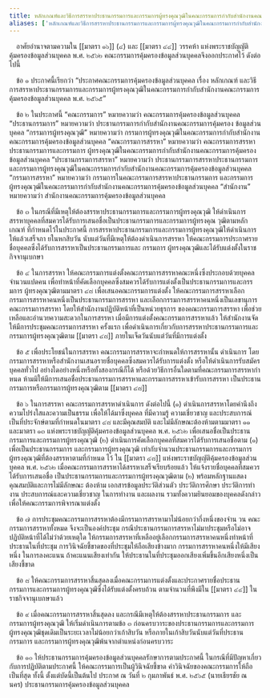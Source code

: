 ```yaml
---
title: หลักเกณฑ์และวิธีการสรรหาประธานกรรมการและกรรมการผู้ทรงคุณวุฒิในคณะกรรมการกํากับสํานักงานคณะกรรมการคุ้มครองข้อมูลส่วนบุคคล พ.ศ. ๒๕๖๕
aliases: ['หลักเกณฑ์และวิธีการสรรหาประธานกรรมการและกรรมการผู้ทรงคุณวุฒิในคณะกรรมการกํากับสํานักงานคณะกรรมการคุ้มครองข้อมูลส่วนบุคคล']
---
```



&emsp;อาศัยอํานาจตามความใน [[มาตรา ๑๖]] (๔) และ [[มาตรา ๔๔]] วรรคห้า
แห่งพระราชบัญญัติ คุ้มครองข้อมูลส่วนบุคคล พ.ศ. ๒๕๖๒
คณะกรรมการคุ้มครองข้อมูลส่วนบุคคลจึงออกประกาศไว้ ดังต่อไปนี้

&emsp;ข้อ ๑ ประกาศนี้เรียกว่า “ประกาศคณะกรรมการคุ้มครองข้อมูลส่วนบุคคล เรื่อง หลักเกณฑ์
และวิธีการสรรหาประธานกรรมการและกรรมการผู้ทรงคุณวุฒิในคณะกรรมการกํากับสํานักงานคณะกรรมการ 
คุ้มครองข้อมูลส่วนบุคคล พ.ศ. ๒๕๖๕”

&emsp;ข้อ ๒ ในประกาศนี้ “คณะกรรมการ” หมายความว่า คณะกรรมการคุ้มครองข้อมูลส่วนบุคคล
“ประธานกรรมการ” หมายความว่า ประธานกรรมการกํากับสํานักงานคณะกรรมการคุ้มครอง ข้อมูลส่วนบุคคล
“กรรมการผู้ทรงคุณวุฒิ” หมายความว่า กรรมการผู้ทรงคุณวุฒิในคณะกรรมการกํากับสํานักงานคณะกรรมการคุ้มครองข้อมูลส่วนบุคคล
“คณะกรรมการสรรหา” หมายความว่า คณะกรรมการสรรหาประธานกรรมการและกรรมการ
ผู้ทรงคุณวุฒิในคณะกรรมการกํากับสํานักงานคณะกรรมการคุ้มครองข้อมูลส่วนบุคคล
“ประธานกรรมการสรรหา” หมายความว่า ประธานกรรมการสรรหาประธานกรรมการ
และกรรมการผู้ทรงคุณวุฒิในคณะกรรมการกํากับสํานักงานคณะกรรมการคุ้มครองข้อมูลส่วนบุคคล
“กรรมการสรรหา” หมายความว่า กรรมการในคณะกรรมการสรรหาประธานกรรมการ
และกรรมการผู้ทรงคุณวุฒิในคณะกรรมการกํากับสํานักงานคณะกรรมการคุ้มครองข้อมูลส่วนบุคคล
“สํานักงาน” หมายความว่า สํานักงานคณะกรรมการคุ้มครองข้อมูลส่วนบุคคล

&emsp;ข้อ ๓ ในกรณีที่มีเหตุให้ต้องสรรหาประธานกรรมการและกรรมการผู้ทรงคุณวุฒิ
ให้ดําเนินการ
สรรหาบุคคลที่สมควรได้รับการเสนอชื่อเป็นประธานกรรมการและกรรมการผู้ทรงคุณ
วุฒิตามหลักเกณฑ์ ที่กําหนดไว้ในประกาศนี้
การสรรหาประธานกรรมการและกรรมการผู้ทรงคุณวุฒิให้ดําเนินการให้แล้วเสร็จภา
ยในหกสิบวัน นับแต่วันที่มีเหตุให้ต้องดําเนินการสรรหา
ให้คณะกรรมการประกาศรายชื่อบุคคลซึ่งได้รับการสรรหาเป็นประธานกรรมการและ
กรรมการ ผู้ทรงคุณวุฒิและได้รับแต่งตั้งในราชกิจจานุเบกษา

&emsp;ข้อ ๔ ในการสรรหา
ให้คณะกรรมการแต่งตั้งคณะกรรมการสรรหาคณะหนึ่งซึ่งประกอบด้วยบุคคล
จํานวนแปดคน
เพื่อทําหน้าที่คัดเลือกบุคคลซึ่งสมควรได้รับการแต่งตั้งเป็นประธานกรรมการและกรร
มการ ผู้ทรงคุณวุฒิตามมาตรา ๔๘ เพื่อเสนอคณะกรรมการแต่งตั้ง
ให้คณะกรรมการสรรหาเลือกกรรมการสรรหาคนหนึ่งเป็นประธานกรรมการสรรหา
และเลือกกรรมการสรรหาคนหนึ่งเป็นเลขานุการคณะกรรมการสรรหา
โดยให้สํานักงานปฏิบัติหน้าที่เป็นหน่วยธุรการ ของคณะกรรมการสรรหา
เพื่อช่วยเหลือและอํานวยความสะดวกในการสรรหา
เมื่อมีการแต่งตั้งคณะกรรมการสรรหาแล้ว
ให้สํานักงานจัดให้มีการประชุมคณะกรรมการสรรหา ครั้งแรก
เพื่อดําเนินการเกี่ยวกับการสรรหาประธานกรรมการและ
กรรมการผู้ทรงคุณวุฒิตาม [[มาตรา ๔๘]] ภายในเจ็ดวันนับแต่วันที่มีการแต่งตั้ง

&emsp;ข้อ ๕ เพื่อประโยชน์ในการสรรหา คณะกรรมการสรรหาจะกําหนดให้การสรรหานั้น
ดําเนินการ โดยกรรมการสรรหาหรือสํานักงานเสนอรายชื่อบุคคลซึ่งสมควรได้รับการแต่งตั้ง
หรือให้ดําเนินการรับสมัคร บุคคลทั่วไป อย่างใดอย่างหนึ่งหรือทั้งสองกรณีก็ได้
หรือด้วยวิธีการอื่นใดตามที่คณะกรรมการสรรหากําหนด
ห้ามมิให้มีการเสนอชื่อประธานกรรมการสรรหาและกรรมการสรรหาเข้ารับการสรรหา
เป็นประธานกรรมการหรือกรรมการผู้ทรงคุณวุฒิตาม [[มาตรา ๔๘]]

&emsp;ข้อ ๖ ในการสรรหา คณะกรรมการสรรหาดําเนินการ ดังต่อไปนี้
(๑) ดําเนินการสรรหาโดยคํานึงถึงความโปร่งใสและความเป็นธรรม
เพื่อให้ได้มาซึ่งบุคคล ที่มีความรู้ ความเชี่ยวชาญ
และประสบการณ์เป็นที่ประจักษ์ตามที่กําหนดในมาตรา ๔๘ และมีคุณสมบัติ
และไม่มีลักษณะต้องห้ามตามมาตรา ๑๑ และมาตรา ๑๓
แห่งพระราชบัญญัติคุ้มครองข้อมูลส่วนบุคคล พ.ศ. ๒๕๖๒
เพื่อเสนอชื่อเป็นประธานกรรมการและกรรมการผู้ทรงคุณวุฒิ
(๒) ดําเนินการคัดเลือกบุคคลที่สมควรได้รับการเสนอชื่อตาม (๑)
เพื่อเป็นประธานกรรมการ และกรรมการผู้ทรงคุณวุฒิ
เท่ากับจํานวนประธานกรรมการและกรรมการผู้ทรงคุณวุฒิที่ต้องสรรหาตามที่กําหนด
ไว้ ใน [[มาตรา ๔๘]] แห่งพระราชบัญญัติคุ้มครองข้อมูลส่วนบุคคล พ.ศ. ๒๕๖๒
เมื่อคณะกรรมการสรรหาได้สรรหาเสร็จเรียบร้อยแล้ว
ให้แจ้งรายชื่อบุคคลที่สมควรได้รับการเสนอชื่อ
เป็นประธานกรรมการและกรรมการผู้ทรงคุณวุฒิตาม (๒)
พร้อมหลักฐานแสดงคุณสมบัติและการไม่มีลักษณะ ต้องห้าม
เอกสารข้อมูลประวัติส่วนตัว ประวัติการศึกษา ประวัติการทํางาน
ประสบการณ์และความเชี่ยวชาญ ในการทํางาน และผลงาน
รวมทั้งความยินยอมของบุคคลดังกล่าว เพื่อให้คณะกรรมการพิจารณาแต่งตั้ง

&emsp;ข้อ ๗ การประชุมคณะกรรมการสรรหาต้องมีกรรมการสรรหามาไม่น้อยกว่ากึ่งหนึ่งของจําน
วน คณะกรรมการสรรหาทั้งหมด จึงจะเป็นองค์ประชุม
กรณีประธานกรรมการสรรหาไม่มาประชุมหรือไม่อาจปฏิบัติหน้าที่ได้ไม่ว่าด้วยเหตุใด
ให้กรรมการสรรหาที่เหลืออยู่เลือกกรรมการสรรหาคนหนึ่งทําหน้าที่ประธานในที่ประชุม
การวินิจฉัยชี้ขาดของที่ประชุมให้ถือเสียงข้างมาก
กรรมการสรรหาคนหนึ่งให้มีเสียงหนึ่ง ในการลงคะแนน ถ้าคะแนนเสียงเท่ากัน
ให้ประธานในที่ประชุมออกเสียงเพิ่มขึ้นอีกเสียงหนึ่งเป็นเสียงชี้ขาด

&emsp;ข้อ ๘ ให้คณะกรรมการสรรหาสิ้นสุดลงเมื่อคณะกรรมการแต่งตั้งและประกาศรายชื่อประธาน
กรรมการและกรรมการผู้ทรงคุณวุฒิซึ่งได้รับแต่งตั้งครบถ้วน
ตามจํานวนที่พึงมีใน [[มาตรา ๔๔]] ในราชกิจจานุเบกษาแล้ว

&emsp;ข้อ ๙ เมื่อคณะกรรมการสรรหาสิ้นสุดลง
และกรณีมีเหตุให้ต้องสรรหาประธานกรรมการ และกรรมการผู้ทรงคุณวุฒิ
ให้เริ่มดําเนินการตามข้อ ๓ ก่อนครบวาระของประธานกรรมการและกรรมการ
ผู้ทรงคุณวุฒิชุดเดิมเป็นระยะเวลาไม่น้อยกว่าเก้าสิบวัน
หรือภายในเก้าสิบวันนับแต่วันที่ประธานกรรมการ
และกรรมการผู้ทรงคุณวุฒิพ้นจากตําแหน่งก่อนครบวาระ

&emsp;ข้อ ๑๐ ให้ประธานกรรมการคุ้มครองข้อมูลส่วนบุคคลรักษาการตามประกาศนี้
ในกรณีที่มีปัญหาเกี่ยวกับการปฏิบัติตามประกาศนี้
ให้คณะกรรมการเป็นผู้วินิจฉัยชี้ขาด คําวินิจฉัยของคณะกรรมการให้ถือเป็นที่สุด
ทั้งนี้ ตั้งแต่บัดนี้เป็นต้นไป
ประกาศ ณ วันที่ ๒ กุมภาพันธ์ พ.ศ. ๒๕๖๕
(นายเธียรชัย ณ นคร)
ประธานกรรมการคุ้มครองข้อมูลส่วนบุคคล